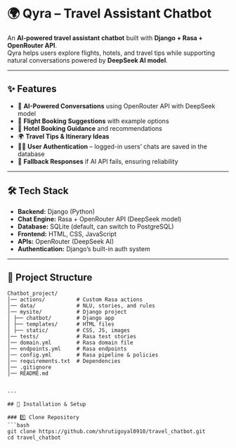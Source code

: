 # 🌍 Qyra – Travel Assistant Chatbot  

An **AI-powered travel assistant chatbot** built with **Django + Rasa + OpenRouter API**.  
Qyra helps users explore flights, hotels, and travel tips while supporting natural conversations powered by **DeepSeek AI model**.  

---

## ✨ Features  
- 🤖 **AI-Powered Conversations** using OpenRouter API with DeepSeek model  
- 🛫 **Flight Booking Suggestions** with example options  
- 🏨 **Hotel Booking Guidance** and recommendations  
- 🌍 **Travel Tips & Itinerary Ideas**  
- 👩‍💻 **User Authentication** – logged-in users’ chats are saved in the database  
- 📝 **Fallback Responses** if AI API fails, ensuring reliability  

---

## 🛠️ Tech Stack  
- **Backend:** Django (Python)  
- **Chat Engine:** Rasa + OpenRouter API (DeepSeek model)  
- **Database:** SQLite (default, can switch to PostgreSQL)  
- **Frontend:** HTML, CSS, JavaScript  
- **APIs:** OpenRouter (DeepSeek AI)  
- **Authentication:** Django’s built-in auth system  

---

## 📂 Project Structure  
```
Chatbot_project/
│── actions/          # Custom Rasa actions
│── data/             # NLU, stories, and rules
│── mysite/           # Django project
│ ├── chatbot/        # Django app
│ ├── templates/      # HTML files
│ ├── static/         # CSS, JS, images
│── tests/            # Rasa test stories
│── domain.yml        # Rasa domain file
│── endpoints.yml     # Rasa endpoints
│── config.yml        # Rasa pipeline & policies
│── requirements.txt  # Dependencies
│── .gitignore
│── README.md


---

## 🚀 Installation & Setup  

### 1️⃣ Clone Repository  
```bash
git clone https://github.com/shrutigoyal0910/travel_chatbot.git
cd travel_chatbot
